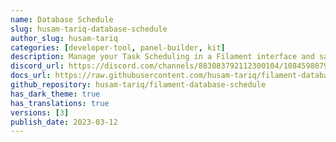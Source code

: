 ```yaml
---
name: Database Schedule
slug: husam-tariq-database-schedule
author_slug: husam-tariq
categories: [developer-tool, panel-builder, kit]
description: Manage your Task Scheduling in a Filament interface and save schedules to the database.
discord_url: https://discord.com/channels/883083792112300104/1084598079442919554
docs_url: https://raw.githubusercontent.com/husam-tariq/filament-database-schedule/v2.0.0/README.md
github_repository: husam-tariq/filament-database-schedule
has_dark_theme: true
has_translations: true
versions: [3]
publish_date: 2023-03-12
---
```

